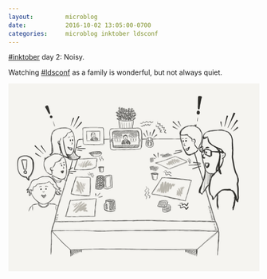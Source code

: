 ```yaml
---
layout:         microblog
date:           2016-10-02 13:05:00-0700
categories:     microblog inktober ldsconf
---
```

[#inktober](/categories/inktober) day 2: Noisy.

Watching [#ldsconf](/categories/ldsconf) as a family is wonderful, but not always quiet.

![Watching conference](/images/microblog/201610021305.jpg)
